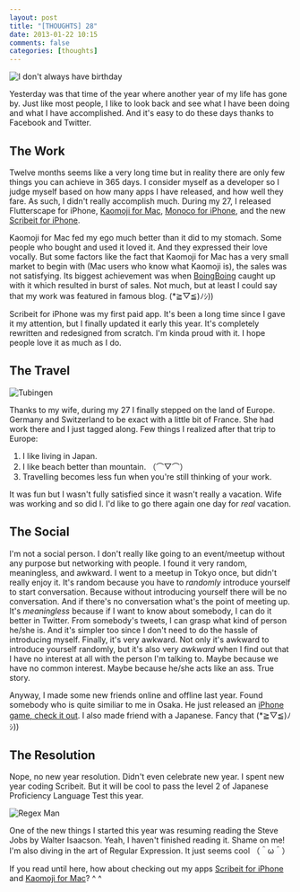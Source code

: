 ```yaml
---
layout: post
title: "[THOUGHTS] 28"
date: 2013-01-22 10:15
comments: false
categories: [thoughts]
---
```

![I don't always have birthday](http://f.cl.ly/items/053P1m2W2C0G0k0D0K18/idont.jpg)

Yesterday was that time of the year where another year of my life has gone by. Just like most people, I like to look back and see what I have been doing and what I have accomplished. And it's easy to do these days thanks to Facebook and Twitter.

<!-- more -->

The Work
--------

Twelve months seems like a very long time but in reality there are only few things you can achieve in 365 days. I consider myself as a developer so I judge myself based on how many apps I have released, and how well they fare. As such, I didn't really accomplish much. During my 27, I released Flutterscape for iPhone, [Kaomoji for Mac](http://kaomojiapp.com/), [Monoco for iPhone](https://monoco.jp/signup?ref=n), and the new [Scribeit for iPhone](https://itunes.apple.com/us/app/scribeit/id369606127?mt=8). 

Kaomoji for Mac fed my ego much better than it did to my stomach. Some people who bought and used it loved it. And they expressed their love vocally. But some factors like the fact that Kaomoji for Mac has a very small market to begin with (Mac users who know what Kaomoji is), the sales was not satisfying. Its biggest achievement was when [BoingBoing](http://boingboing.net/2012/11/27/kaomojiapp-makes-crazy-text-em.html) caught up with it which resulted in burst of sales. Not much, but at least I could say that my work was featured in famous blog.  (*≧▽≦)ﾉｼ))

Scribeit for iPhone was my first paid app. It's been a long time since I gave it my attention, but I finally updated it early this year. It's completely rewritten and redesigned from scratch. I'm kinda proud with it. I hope people love it as much as I do.

The Travel
----------

![Tubingen](http://f.cl.ly/items/2B2R213U2E3S052B3b17/tubingen.jpg)

Thanks to my wife, during my 27 I finally stepped on the land of Europe. Germany and Switzerland to be exact with a little bit of France. She had work there and I just tagged along. Few things I realized after that trip to Europe:

1. I like living in Japan. 
2. I like beach better than mountain. （⌒▽⌒）
3. Travelling becomes less fun when you're still thinking of your work.

It was fun but I wasn't fully satisfied since it wasn't really a vacation. Wife was working and so did I. I'd like to go there again one day for *real* vacation.

The Social
----------

I'm not a social person. I don't really like going to an event/meetup without any purpose but networking with people. I found it very random, meaningless, and awkward. I went to a meetup in Tokyo once, but didn't really enjoy it. It's random because you have to *randomly* introduce yourself to start conversation. Because without introducing yourself there will be no conversation. And if there's no conversation what's the point of meeting up. It's *meaningless* because if I want to know about somebody, I can do it better in Twitter. From somebody's tweets, I can grasp what kind of person he/she is. And it's simpler too since I don't need to do the hassle of introducing myself. Finally, it's very awkward. Not only it's awkward to introduce yourself randomly, but it's also very *awkward* when I find out that I have no interest at all with the person I'm talking to. Maybe because we have no common interest. Maybe because he/she acts like an ass. True story.

Anyway, I made some new friends online and offline last year. Found somebody who is quite similiar to me in Osaka. He just released an [iPhone game, check it out](https://itunes.apple.com/jp/app/garuda-riders/id572550607?l=en). I also made friend with a Japanese. Fancy that  (*≧▽≦)ﾉｼ))

The Resolution
--------------

Nope, no new year resolution. Didn't even celebrate new year. I spent new year coding Scribeit. But it will be cool to pass the level 2 of Japanese Proficiency Language Test this year. 

![Regex Man](http://imgs.xkcd.com/comics/regular_expressions.png)

One of the new things I started this year was resuming reading the Steve Jobs by Walter Isaacson. Yeah, I haven't finished reading it. Shame on me! I'm also diving in the art of Regular Expression. It just seems cool （＾ω＾）
  
If you read until here, how about checking out my apps [Scribeit for iPhone](https://itunes.apple.com/us/app/scribeit/id369606127?mt=8) and [Kaomoji for Mac](http://kaomojiapp.com/)? ^ ^
